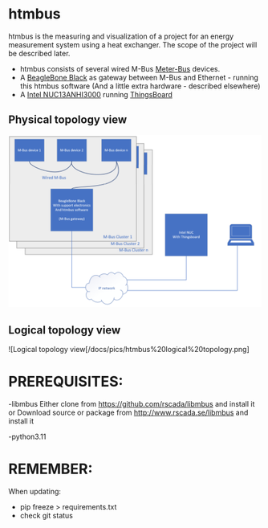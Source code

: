# htmbus
htmbus is the measuring and visualization of a project for an energy measurement system using a heat exchanger. The scope of the project will be described later.

- htmbus consists of several wired M-Bus [Meter-Bus](https://m-bus.com/) devices.
- A [BeagleBone Black](https://www.beagleboard.org/boards/beaglebone-black) as gateway between M-Bus and Ethernet - running this htmbus software (And a little extra hardware - described elsewhere)
- A [Intel NUC13ANHI3000](https://www.intel.com/content/dam/support/us/en/documents/intel-nuc/NUC13AN_TechProdSpec.pdf) running [ThingsBoard](https://thingsboard.io/)
## Physical topology view
![Physical topology view of project](/docs/pics/htmbus_topology.png)

## Logical topology view
![Logical topology view[/docs/pics/htmbus%20logical%20topology.png]

PREREQUISITES:
==============

-libmbus
 Either clone from https://github.com/rscada/libmbus and install it
  or
 Download source or package from http://www.rscada.se/libmbus and install it


 -python3.11



 REMEMBER:
 =========

 When updating:
  - pip freeze > requirements.txt
  - check git status



